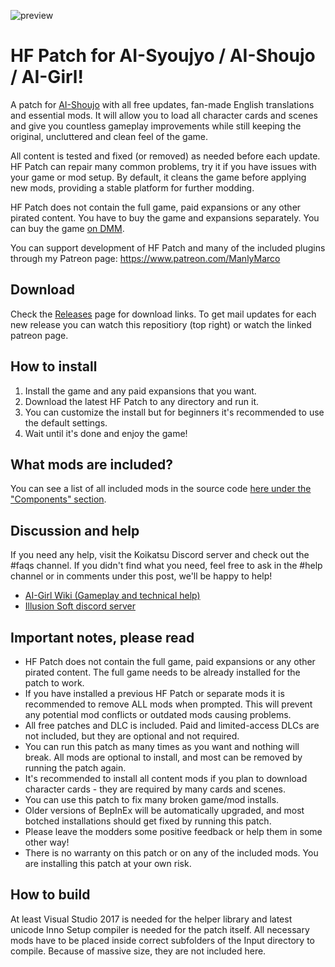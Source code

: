 ![preview](https://user-images.githubusercontent.com/39247311/68624031-2c3e1500-04d6-11ea-8856-513ffa207576.PNG)
# HF Patch for AI-Syoujyo / AI-Shoujo / AI-Girl!
A patch for [AI-Shoujo](http://www.illusion.jp/preview/aisyoujyo/index.php) with all free updates, fan-made English translations and essential mods. It will allow you to load all character cards and scenes and give you countless gameplay improvements while still keeping the original, uncluttered and clean feel of the game.

All content is tested and fixed (or removed) as needed before each update. HF Patch can repair many common problems, try it if you have issues with your game or mod setup. By default, it cleans the game before applying new mods, providing a stable platform for further modding.

HF Patch does not contain the full game, paid expansions or any other pirated content. You have to buy the game and expansions separately. You can buy the game [on DMM](https://dlsoft.dmm.co.jp/detail/illusion_0028/).

You can support development of HF Patch and many of the included plugins through my Patreon page: https://www.patreon.com/ManlyMarco

## Download
Check the [Releases](https://github.com/ManlyMarco/AI-HF_Patch/releases) page for download links. To get mail updates for each new release you can watch this repositiory (top right) or watch the linked patreon page.

## How to install
1. Install the game and any paid expansions that you want.
2. Download the latest HF Patch to any directory and run it.
3. You can customize the install but for beginners it's recommended to use the default settings.
4. Wait until it's done and enjoy the game!

## What mods are included?
You can see a list of all included mods in the source code [here under the "Components" section](https://github.com/ManlyMarco/AI-HF_Patch/blob/master/patch.iss).

## Discussion and help
If you need any help, visit the Koikatsu Discord server and check out the #faqs channel. If you didn't find what you need, feel free to ask in the #help channel or in comments under this post, we'll be happy to help!
- [AI-Girl Wiki (Gameplay and technical help)](https://wiki.anime-sharing.com/hgames/index.php?title=AI_Syoujyo)
- [Illusion Soft discord server](https://discord.gg/illusionsoft)

## Important notes, please read
- HF Patch does not contain the full game, paid expansions or any other pirated content. The full game needs to be already installed for the patch to work.
- If you have installed a previous HF Patch or separate mods it is recommended to remove ALL mods when prompted. This will prevent any potential mod conflicts or outdated mods causing problems.
- All free patches and DLC is included. Paid and limited-access DLCs are not included, but they are optional and not required. 
- You can run this patch as many times as you want and nothing will break. All mods are optional to install, and most can be removed by running the patch again.
- It's recommended to install all content mods if you plan to download character cards - they are required by many cards and scenes.
- You can use this patch to fix many broken game/mod installs.
- Older versions of BepInEx will be automatically upgraded, and most botched installations should get fixed by running this patch.
- Please leave the modders some positive feedback or help them in some other way!
- There is no warranty on this patch or on any of the included mods. You are installing this patch at your own risk.

## How to build
At least Visual Studio 2017 is needed for the helper library and latest unicode Inno Setup compiler is needed for the patch itself. All necessary mods have to be placed inside correct subfolders of the Input directory to compile. Because of massive size, they are not included here.
